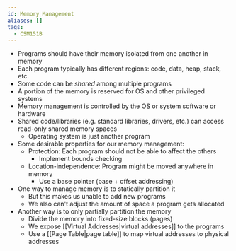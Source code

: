```yaml
---
id: Memory Management
aliases: []
tags:
  - CSM151B
---
```


- Programs should have their memory isolated from one another in memory
- Each program typically has different regions: code, data, heap, stack, etc.
- Some code can be _shared_ among multiple programs
- A portion of the memory is reserved for OS and other privileged systems
- Memory management is controlled by the OS or system software or hardware
- Shared code/libraries (e.g. standard libraries, drivers, etc.) can access
  read-only shared memory spaces
  - Operating system is just another program
- Some desirable properties for our memory management:
  - Protection: Each program should not be able to affect the others
    - Implement bounds checking
  - Location-independence: Program might be moved anywhere in memory
    - Use a base pointer (base + offset addressing)
- One way to manage memory is to statically partition it
  - But this makes us unable to add new programs
  - We also can't adjust the amount of space a program gets allocated
- Another way is to only partially partition the memory
  - Divide the memory into fixed-size blocks (pages)
  - We expose [[Virtual Addresses|virtual addresses]] to the programs
  - Use a [[Page Table|page table]] to map virtual addresses to physical
    addresses
